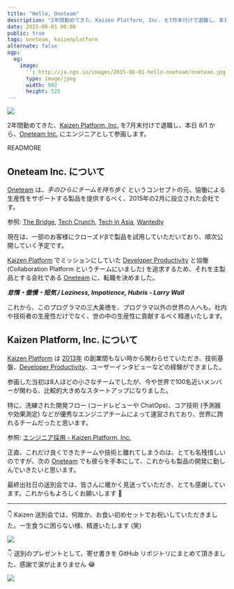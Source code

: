 ```yaml
---
title: "Hello, Oneteam"
description: "2年間勤めてきた、Kaizen Platform, Inc. を7月末付けで退職し、本日 8/1 から、Oneteam Inc. に参画します。"
date: 2015-08-01 00:00
public: true
tags: oneteam, kaizenplatform
alternate: false
ogp:
  og:
    image:
      '': http://ja.ngs.io/images/2015-08-01-hello-oneteam/oneteam.jpg
      type: image/jpeg
      width: 992
      height: 525
---
```


![](2015-08-01-hello-oneteam/oneteam.jpg)

2年間勤めてきた、[Kaizen Platform, Inc.] を7月末付けで退職し、本日 8/1 から、[Oneteam Inc.] にエンジニアとして参画します。

READMORE

Oneteam Inc. について
----------------------

[Oneteam] は、_手のひらにチームを持ち歩く_ というコンセプトの元、協働による生産性をサポートする製品を提供するべく、2015年の2月に設立された会社です。

参照: [The Bridge](http://thebridge.jp/2015/05/oneteam-raised-60m-yen-from-cav), [Tech Crunch](http://jp.techcrunch.com/2015/05/15/jp150514_oneteam/), [Tech in Asia](https://www.techinasia.com/japan-oneteam-seed-funding/), [Wantedly](https://www.wantedly.com/companies/oneteam)

現在は、一部のお客様にクローズドβで製品を試用していただいており、順次公開していく予定です。

[Kaizen Platform] でミッションにしていた [Developer Productivity] と協働 (Collaboration Platform というチームにいました) を追求するため、それを主製品とする会社である [Oneteam] に、転職を決めました。


**_怠惰・傲慢・短気 / Laziness, Impatience, Hubris - Larry Wall_**

これから、このプログラマの三大美徳を、プログラマ以外の世界の人へも。社内や技術者の生産性だけでなく、世の中の生産性に貢献するべく精進いたします。

Kaizen Platform, Inc. について
------------------------------

[Kaizen Platform] は [2013年] の創業間もない時から関わらせていただき、技術基盤、[Developer Productivity]、ユーザーインタビューなどの経験ができました。

参画した当初は8人ほどの小さなチームでしたが、今や世界で100名近いメンバーが関わる、比較的大きめなスタートアップになりました。

特に、洗練された開発フロー (コードレビューや ChatOps)、コア技術 (予測器や効果測定) などが優秀なエンジニアチームによって運営されており、世界に誇れるチームだったと思います。

参照: [エンジニア採用 - Kaizen Platform, Inc.]

正直、これだけ良くできたチームや技術と離れてしまうのは、とても名残惜しいのですが、次の [Oneteam] でも彼らを手本にして、これからも製品の開発に勤しんでいきたいと思います。

最終出社日の送別会では、皆さんに暖かく見送っていただき、とても感謝しています。これからもよろしくお願いします :bow:

----

:point_down: Kaizen 送別会では、何故か、お食い初めセットでお祝いしていただきました。一生食うに困らない様、精進いたします (笑)

![](2015-08-01-hello-oneteam/okuizome.jpg)

:point_down: 送別のプレゼントとして、寄せ書きを GitHub リポジトリにまとめて頂きました、感謝で涙が止まりません :joy:

![](2015-08-01-hello-oneteam/yosegaki.png)

[Oneteam]: https://one-team.com/
[Oneteam Inc.]: https://one-team.com/
[Kaizen Platform]: https://kaizenplatform.com/
[Kaizen Platform, Inc.]: https://kaizenplatform.com/
[2013年]: http://ja.ngs.io/2013/12/30/shokan2013/
[Developer Productivity]: /t/developer-productivity/
[CI ビルドの閲覧アプリ]: /t/ci2go/
[エンジニア採用 - Kaizen Platform, Inc.]: https://kaizenplatform.com/hiring/engineer.html
